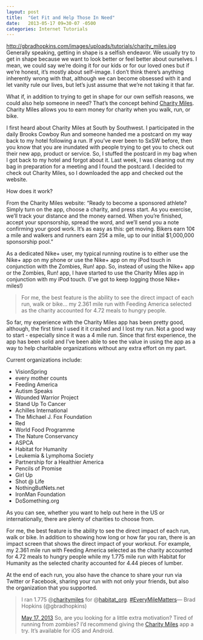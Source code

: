 ```yaml
---
layout: post
title:  "Get Fit and Help Those In Need"
date:   2013-05-17 09=30-07 -0500
categories: Internet Tutorials
---
```


http://gbradhopkins.com/images/uploads/tutorials/charity_miles.jpg 
Generally speaking, getting in shape is a selfish endeavor. We usually try to get in shape because we want to look better or feel better about ourselves. I mean, we could say we’re doing it for our kids or for our loved ones but if we’re honest, it’s mostly about self-image. I don’t think there’s anything inherently wrong with that, although we can become obsessed with it and let vanity rule our lives, but let’s just assume that we’re not taking it that far.

What if, in addition to trying to get in shape for our own selfish reasons, we could also help someone in need? That’s the concept behind [Charity Miles][1]. Charity Miles allows you to earn money for charity when you walk, run, or bike.

I first heard about Charity Miles at South by Southwest. I participated in the daily Brooks Cowboy Run and someone handed me a postcard on my way back to my hotel following a run. If you’ve ever been to SxSW before, then you know that you are inundated with people trying to get you to check out their new app, product or service. So, I stuffed the postcard in my bag when I got back to my hotel and forgot about it. Last week, I was cleaning out my bag in preparation for a meeting and I found the postcard. I decided to check out Charity Miles, so I downloaded the app and checked out the website.

How does it work?

From the Charity Miles website: “Ready to become a sponsored athlete? Simply turn on the app, choose a charity, and press start. As you exercise, we’ll track your distance and the money earned. When you’re finished, accept your sponsorship, spread the word, and we’ll send you a note confirming your good work. It’s as easy as this: get moving. Bikers earn 10¢ a mile and walkers and runners earn 25¢ a mile, up to our initial $1,000,000 sponsorship pool.”

As a dedicated Nike+ user, my typical running routine is to either use the Nike+ app on my phone or use the Nike+ app on my iPod touch in conjunction with the Zombies, Run! app. So, instead of using the Nike+ app or the Zombies, Run! app, I have started to use the Charity Miles app in conjunction with my iPod touch. (I’ve got to keep logging those Nike+ miles!)

> For me, the best feature is the ability to see the direct impact of each run, walk or bike… my 2.361 mile run with Feeding America selected as the charity accounted for 4.72 meals to hungry people.

So far, my experience with the Charity Miles app has been pretty good, although, the first time I used it it crashed and I lost my run. Not a good way to start - especially since it was a 4 mile run. Since that first experience, the app has been solid and I’ve been able to see the value in using the app as a way to help charitable organizations without any extra effort on my part.

Current organizations include:

*   VisionSpring
*   every mother counts
*   Feeding America
*   Autism Speaks
*   Wounded Warrior Project
*   Stand Up To Cancer
*   Achilles International
*   The Michael J. Fox Foundation
*   Red
*   World Food Programme
*   The Nature Conservancy
*   ASPCA
*   Habitat for Humanity
*   Leukemia & Lymphoma Society
*   Partnership for a Healthier America
*   Pencils of Promise
*   Girl Up
*   Shot @ Life
*   NothingButNets.net
*   IronMan Foundation
*   DoSomething.org

As you can see, whether you want to help out here in the US or internationally, there are plenty of charities to choose from.

For me, the best feature is the ability to see the direct impact of each run, walk or bike. In addition to showing how long or how far you ran, there is an impact screen that shows the direct impact of your workout. For example, my 2.361 mile run with Feeding America selected as the charity accounted for 4.72 meals to hungry people while my 1.775 mile run with Habitat for Humanity as the selected charity accounted for 4.44 pieces of lumber.

At the end of each run, you also have the chance to share your run via Twitter or Facebook, sharing your run with not only your friends, but also the organization that you supported.

> I ran 1.775 @[charitymiles][2] for @[habitat_org][3]. [#EveryMileMatters][4]— Brad Hopkins (@gbradhopkins) 
> 
> [May 17, 2013][5]
So, are you looking for a little extra motivation? Tired of running from zombies? I’d recommend giving the [Charity Miles][1] app a try. It’s available for iOS and Android.

 [1]: http://www.charitymiles.org/
 [2]: https://twitter.com/charitymiles
 [3]: https://twitter.com/habitat_org
 [4]: https://twitter.com/search/%23EveryMileMatters
 [5]: https://twitter.com/gbradhopkins/status/335203585304440832

